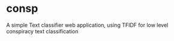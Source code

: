 # consp

A simple Text classifier web application, using TFIDF for low level conspiracy text classification
